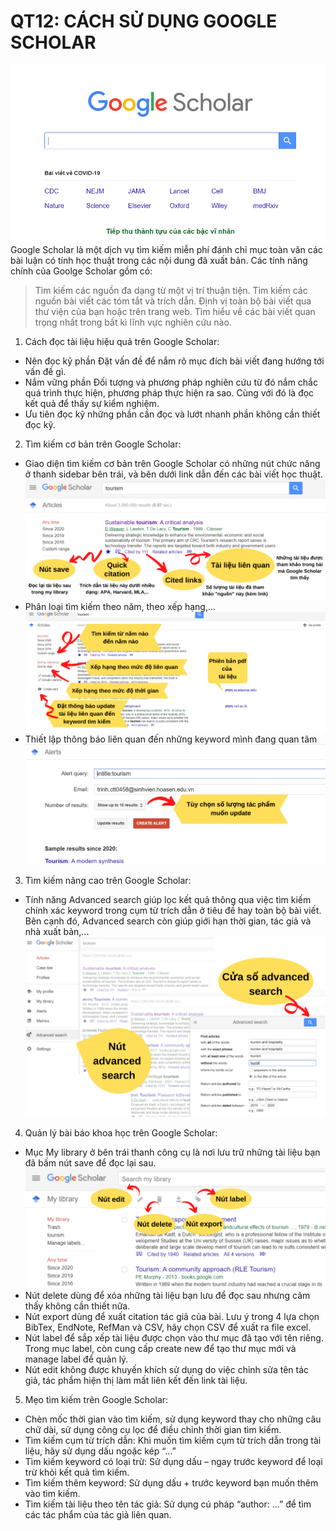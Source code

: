 # QT12: CÁCH SỬ DỤNG GOOGLE SCHOLAR
![image](https://github.com/AkallHuynh/CS519.L21.KHCL/raw/main/Assets/Images/GoogleScholar.png)
Google Scholar là một dịch vụ tìm kiếm miễn phí đánh chỉ mục toàn văn các bài luận có tính học thuật trong các nội dung đã xuất bản. 
Các tính năng chính của Goolge Scholar gồm có:

> Tìm kiếm các nguồn đa dạng từ một vị trí thuận tiện.
> Tìm kiếm các nguồn bài viết các tóm tắt và trích dẫn.
> Định vị toàn bộ bài viết qua thư viện của bạn hoặc trên trang web.
> Tìm hiểu về các bài viết quan trọng nhất trong bất kì lĩnh vực nghiên cứu nào.

1. Cách đọc tài liệu hiệu quả trên Google Scholar:
- Nên đọc kỹ phần Đặt vấn đề để nắm rõ mục đích bài viết đang hướng tới vấn đề gì.
- Nắm vững phần Đối tượng và phương pháp nghiên cứu từ đó nắm chắc quá trình thực hiện, phương pháp thực hiện ra sao. Cùng với đó là đọc kết quả để thấy sự kiểm nghiệm.
- Ưu tiên đọc kỹ những phần cần đọc và lướt nhanh phần không cần thiết đọc kỹ.
2. Tìm kiếm cơ bản trên Google Scholar:
- Giao diện tìm kiếm cơ bản trên Google Scholar có những nút chức năng ở thanh sidebar bên trái, và bên dưới link dẫn đến các bài viết học thuật.
![image](https://github.com/AkallHuynh/CS519.L21.KHCL/raw/main/Assets/Images/GoogleScholar1.png)
- Phân loại tìm kiếm theo năm, theo xếp hạng,...
![image](https://github.com/AkallHuynh/CS519.L21.KHCL/raw/main/Assets/Images/GoogleScholar2.png)
- Thiết lập thông báo liên quan đến những keyword mình đang quan tâm
![image](https://github.com/AkallHuynh/CS519.L21.KHCL/raw/main/Assets/Images/GoogleScholar3.png)
3. Tìm kiếm nâng cao trên Google Scholar:
- Tính năng Advanced search giúp lọc kết quả thông qua việc tìm kiếm chính xác keyword trong cụm từ trích dẫn ở tiêu đề hay toàn bộ bài viết. Bên cạnh đó, Advanced search còn giúp giới hạn thời gian, tác giả và nhà xuất bản,...
![image](https://github.com/AkallHuynh/CS519.L21.KHCL/raw/main/Assets/Images/GoogleScholarAdvancedSearch.png)
4. Quản lý bài báo khoa học trên Google Scholar:
- Mục My library ở bên trái thanh công cụ là nơi lưu trữ những tài liệu bạn đã bấm nút save để đọc lại sau.
![image](https://github.com/AkallHuynh/CS519.L21.KHCL/raw/main/Assets/Images/GoogleScholarLibrary.png)
- Nút delete dùng để xóa những tài liệu bạn lưu để đọc sau nhưng cảm thấy không cần thiết nữa.
- Nút export  dùng để xuất citation tác giả của bài. Lưu ý trong 4 lựa chọn BibTex, EndNote, RefMan và CSV, hãy chọn CSV để xuất ra file excel.
- Nút label để sắp xếp tài liệu được chọn vào thư mục đã tạo với tên riêng. Trong mục label, còn cung cấp create new để tạo thư mục mới và manage label để quản lý.
- Nút edit không được khuyến khích sử dụng do việc chỉnh sửa tên tác giả, tác phẩm hiện thị làm mất liên kết đến link tài liệu.
5. Mẹo tìm kiếm trên Google Scholar:
- Chèn mốc thời gian vào tìm kiếm, sử dụng keyword thay cho những câu chữ dài, sử dụng công cụ lọc để điều chỉnh thời gian tìm kiếm.
- Tìm kiếm cụm từ trích dẫn:
Khi muốn tìm kiếm cụm từ trích dẫn trong tài liệu, hãy sử dụng dấu ngoặc kép “…” 
- Tìm kiếm keyword có loại trừ:
Sử dụng dấu – ngay trước keyword để loại trừ khỏi kết quả tìm kiếm.
- Tìm kiếm thêm keyword:
Sử dụng dấu + trước keyword bạn muốn thêm vào tìm kiếm.
- Tìm kiếm tài liệu theo tên tác giả:
Sử dụng cú pháp “author: …” để tìm các tác phẩm của tác giả liên quan.